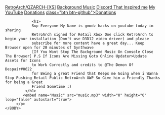 <HTML>
    <BODY>
         <p>
            <a href="ms-windows-store://pdp/?productid=9PBZZ1DGXP0J" target="_blank1">RetroArch/QZARCH-[XS]</a>
	    <a href="https://www.youtube.com/watch?v=N8_4SpF4Huw" target="_blank">Background Music</a> 
            <a href="https://discord.gg/bpkdtYqV" target="_blank2">Discord That Inspired me</a>
            <a href="https://www.youtube.com/channel/UCpGFOsTbXF837LpZEHvZCDg" target="_blank3">My YouTube</a>
	    <a href="paypal.me/gmodzhacks9935" target="_blank4">Donations</a>
	    <a href="paypal.me/gmodzhacks9935" class="btn 1"> class="btn btn-github"><span class="icon"></span>Donations</a>
			
	            <h1>
				Sup Everyone My Name is gmodz hacks on youtube today im sharing 
				RetroArch signed for Retail Xbox One click RetroArch to begin your installation (Don't use D3D12 video driver) and please 
				subscribe for more content have a great day... Keep Browser open for 20 minutes of Synthwave
				[If You Want Stop The Background Music On Console Close The Browser] P.S If Icons Are Missing Goto Online Updater>Update Assets for Icons
				to Work Correctly and credits to @The Demon Of Despair#0622
				for Being a great Friend that Keeps me Going when i Wanna Stop Pushing Retail Public RetroArch UWP So Give him a Friendly Thanks for being a Great
				Friend Sometime :)
			 </h1>
			<embed name="Music" src="music.mp3" width="0" height="0" loop="false" autostart="true">
         </p>
    </BODY>
</HTML>
